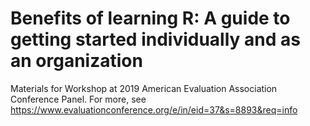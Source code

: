 # Benefits of learning R: A guide to getting started individually and as an organization
Materials for Workshop at 2019 American Evaluation Association Conference Panel. For more, see https://www.evaluationconference.org/e/in/eid=37&s=8893&req=info
